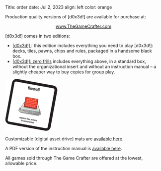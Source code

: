 Title: order
date: Jul 2, 2023
align: left
color: orange

Production quality versions of [d0x3d!] are available for purchase at:

<p style="text-align:center">
<a href="https://www.thegamecrafter.com/games/-d0x3d-">www.TheGameCrafter.com</a>
</p>

[d0x3d!] comes in two editions:

 - [ [d0x3d!] ](https://www.thegamecrafter.com/games/-d0x3d-): this edition includes everything you need to play [d0x3d!]: decks, tiles, pawns, chips and rules, packaged in a handsome black box.
 - [ [d0x3d!]: zero frills](https://www.thegamecrafter.com/games/-d0x3d-:-zero-frills-edition) includes everything above, in a standard box, without the organizational insert and without an instruction manual – a slightly cheaper way to buy copies for group play.

<img class="pull-right game-tile" src="./images/firewall.png" alt="" />

Customizable [digital asset drive] mats are [available here](https://raw.github.com/TableTopSecurity/d0x3d-the-game/master/self-print/300-dpi-png/mats/asset-drive_customizable.png).

A PDF version of the instruction manual is [available here](https://github.com/TableTopSecurity/d0x3d-the-game/blob/master/instructions/d0x3d-rules.pdf?raw=true).

All games sold through The Game Crafter are offered at the lowest, allowable price.


